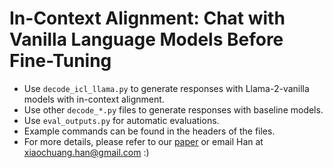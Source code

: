 # In-Context Alignment: Chat with Vanilla Language Models Before Fine-Tuning

* Use `decode_icl_llama.py` to generate responses with Llama-2-vanilla models with in-context alignment.
* Use other `decode_*.py` files to generate responses with baseline models.
* Use `eval_outputs.py` for automatic evaluations.
* Example commands can be found in the headers of the files.
* For more details, please refer to our [paper](https://arxiv.org/abs/2308.04275) or email Han at xiaochuang.han@gmail.com :)
